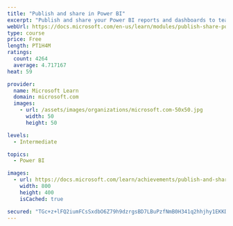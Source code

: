 ```yaml
---
title: "Publish and share in Power BI"
excerpt: "Publish and share your Power BI reports and dashboards to teammates in your organization or to everyone on the web."
webUrl: https://docs.microsoft.com/en-us/learn/modules/publish-share-power-bi/
type: course
price: Free
length: PT1H4M
ratings:
  count: 4264
  average: 4.717167
heat: 59

provider:
  name: Microsoft Learn
  domain: microsoft.com
  images:
    - url: /assets/images/organizations/microsoft.com-50x50.jpg
      width: 50
      height: 50

levels:
  - Intermediate

topics:
  - Power BI

images:
  - url: https://docs.microsoft.com/learn/achievements/publish-and-share-with-power-bi-desktop-social.png
    width: 800
    height: 400
    isCached: true

secured: "TGc+z+lFQ2iumFCsSxdbO6Z79h9dzrgsBD7LBuPzfNmB0H341q2hhjhy1EKKDqpt56MXAQd/BJB4OXTziBY7x27G315o/zOl7TfoyuEnGjhhmj/3rqGW1r5tbAsCbr43irFr1KpHbw4HmL3ndO8geBj/DKnKArK++bpFln3UMMbY5Dw4w+WoZXgO0ISE2MQ4MYpS4XDROvXH+3mL9qzTya5187pX3gXY+7jSy2jPhlma9ARo3bhRJcMxyaSMg9F2FbedZTcLfF1A7jLeUEDyBeavZQZFZWxC9XUsS/yQF8C2h2y+LNyw5g+Gxy3YLD5SAu/r7rRZ/qKJLLnAncAGyOMN/mzAoL9MSu2+q5oL2eDUZwwE99RMbGviiUK19VgkyGzTKs9Rm7tHC7QxDikwD1711638Vd8wT/CpWV4ZtRk=;7oEukkcKm7+WTtD3bJM6Tg=="
---
```


